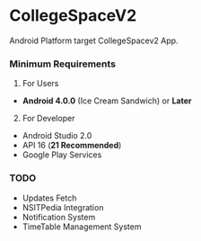 # CollegeSpaceV2
Android Platform target CollegeSpacev2 App.

### Minimum Requirements
1. For Users
  * **Android 4.0.0** (Ice Cream Sandwich) or **Later**
2. For Developer
  * Android Studio 2.0
  * API 16 (**21 Recommended**)
  * Google Play Services

### TODO
* Updates Fetch
* NSITPedia Integration
* Notification System
* TimeTable Management System
